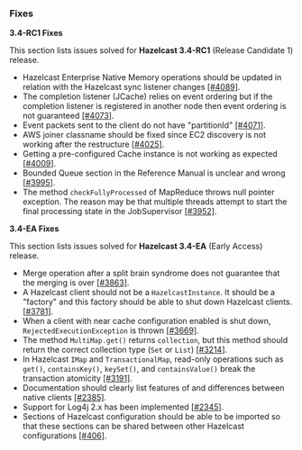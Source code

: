 
### Fixes

**3.4-RC1 Fixes**

This section lists issues solved for **Hazelcast 3.4-RC1** (Release Candidate 1) release.

- Hazelcast Enterprise Native Memory operations should be updated in relation with the Hazelcast sync listener changes [[#4089]](https://github.com/hazelcast/hazelcast/issues/4089).
- The completion listener (JCache) relies on event ordering but if the completion listener is registered in another node then event ordering is not guaranteed [[#4073]](https://github.com/hazelcast/hazelcast/issues/4073).
- Event packets sent to the client do not have "partitionId" [[#4071]](https://github.com/hazelcast/hazelcast/issues/4071).
- AWS joiner classname should be fixed since EC2 discovery is not working after the restructure [[#4025]](https://github.com/hazelcast/hazelcast/issues/4025).
- Getting a pre-configured Cache instance is not working as expected [[#4009]](https://github.com/hazelcast/hazelcast/issues/4009).
- Bounded Queue section in the Reference Manual is unclear and wrong [[#3995]](https://github.com/hazelcast/hazelcast/issues/3995).
- The method `checkFullyProcessed` of MapReduce throws null pointer exception. The reason may be that multiple threads attempt to start the final processing state in the JobSupervisor [[#3952]](https://github.com/hazelcast/hazelcast/issues/3952).



**3.4-EA Fixes**

This section lists issues solved for **Hazelcast 3.4-EA** (Early Access) release.


- Merge operation after a split brain syndrome does not guarantee that the merging is over [[#3863]](https://github.com/hazelcast/hazelcast/issues/3863).
- A Hazelcast client should not be a `HazelcastInstance`. It should be a "factory" and this factory should be able to shut down Hazelcast clients. [[#3781]](https://github.com/hazelcast/hazelcast/issues/3781).
- When a client with near cache configuration enabled is shut down, `RejectedExecutionException` is thrown [[#3669]](https://github.com/hazelcast/hazelcast/issues/3669).
- The method `MultiMap.get()` returns `collection`, but this method should return the correct collection type (`Set` or `List`) [[#3214]](https://github.com/hazelcast/hazelcast/issues/3214).
- In Hazelcast `IMap` and `TransactionalMap`, read-only operations such as `get()`, `containsKey()`, `keySet()`, and `containsValue()` break the transaction atomicity [[#3191]](https://github.com/hazelcast/hazelcast/issues/3191).
- Documentation should clearly list features of and differences between native clients [[#2385]](https://github.com/hazelcast/hazelcast/issues/2385).
- Support for Log4j 2.x has been implemented [[#2345]](https://github.com/hazelcast/hazelcast/issues/2345).
- Sections of Hazelcast configuration should be able to be imported so that these sections can be shared between other Hazelcast configurations [[#406]](https://github.com/hazelcast/hazelcast/issues/406).